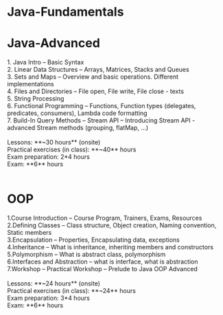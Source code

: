 # Java-Fundamentals
<h1>Java-Advanced</h1>
1. Java Intro – Basic Syntax<br>
2. Linear Data Structures – Arrays, Matrices, Stacks and Queues<br>
3. Sets and Maps – Overview and basic operations. Different implementations<br>
4. Files and Directories – File open, File write, File close - texts<br>
5. String Processing<br>
6. Functional Programming – Functions, Function types (delegates, predicates, consumers), Lambda code formatting<br>
7. Build-In Query Methods – Stream API – Introducing Stream API - advanced Stream methods (grouping, flatMap, ...)<br>
<br>
Lessons: **~30 hours** (onsite)<br>
Practical exercises (in class): **~40** hours<br>
Exam preparation: 2*4 hours<br>
Exam: **6** hours<br>
<br>
<h1>OOP</h1>
1.Course Introduction – Course Program, Trainers, Exams, Resources<br>
2.Defining Classes – Class structure, Object creation, Naming convention, Static members<br>
3.Encapsulation – Properties, Encapsulating data, exceptions<br>
4.Inheritance – What is inheritance, inheriting members and constructors<br>
5.Polymorphism – What is abstract class, polymorphism<br>
6.Interfaces and Abstraction – what is interface, what is abstraction<br>
7.Workshop – Practical Workshop – Prelude to Java OOP Advanced<br>
<br>
Lessons: **~24 hours** (onsite)<br>
Practical exercises (in class): **~24** hours<br>
Exam preparation: 3*4 hours<br>
Exam: **6** hours<br>

